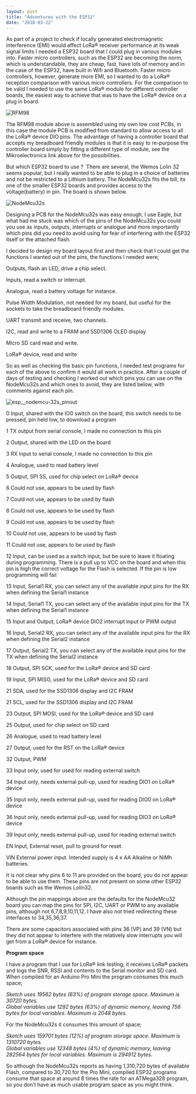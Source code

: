 ```yaml
---
layout: post
title: "Adventures with the ESP32"
date: "2018-03-22"
---
```


As part of a project to check if locally generated electromagnetic interference (EMI) would affect LoRa® receiver performance at its weak signal limits I needed a ESP32 board that I could plug in various modules into. Faster micro controllers, such as the ESP32 are becoming the norm, which is understandable, they are cheap, fast, have lots of memory and in the case of the ESP32, have built in Wifi and Bluetooth. Faster micro controllers, however, generate more EMI, so I wanted to do a LoRa® reception comparison with various micro controllers. For the comparison to be valid I needed to use the same LoRa® module for different controller boards, the easiest way to achieve that was to have the LoRa® device on a plug in board.

![RFM98](/images/RFM98_thumb.jpg "RFM98")

The RFM98 module above is assembled using my own low cost PCBs, in this case the module PCB is modified from standard to allow access to all the LoRa® device DIO pins. The advantage of having a controller board that accepts my breadboard friendly modules is that it is easy to re-purpose the controller board simply by fitting a different type of module, see the Mikroelectronica link above for the possibilities.

But which ESP32 board to use ?  There are several, the Wemos Lolin 32 seems popular, but I really wanted to be able to plug in a choice of batteries and not be restricted to a Lithium battery. The NodeMcu32s fits the bill, its one of the smaller ESP32 boards and provides access to the voltage(battery) in pin. The board is shown below.

![NodeMcu32s](/images/NodeMcu32s_thumb.jpg "NodeMcu32s")

Designing a PCB for the NodeMcu32s was easy enough, I use Eagle, but what had me stuck was which of the pins of the NodeMcu32s you could you use as inputs, outputs, interrupts or analogue and more importantly which pins did you need to avoid using for fear of interfering with the ESP32 itself or the attached flash.

I decided to design my board layout first and then check that I could get the functions I wanted out of the pins, the functions I needed were;

Outputs, flash an LED, drive a chip select.

Inputs, read a switch or interrupt.

Analogue, read a battery voltage for instance.

Pulse Width Modulation, not needed for my board, but useful for the sockets to take the breadboard friendly modules.

UART transmit and receive, two channels.

I2C, read and write to a FRAM and SSD1306 OLED display

Micro SD card read and write.

LoRa® device, read and write

So as well as checking the basic pin functions, I needed test programs for each of the above to confirm it would all work in practice. After a couple of days of testing and checking I worked out which pins you can use on the NodeMcu32s and which ones to avoid, they are listed below, with comments against each pin.

![esp__nodemcu-32s_pinout](/images/esp__nodemcu-32s_pinout_thumb.jpg "esp__nodemcu-32s_pinout")

0 Input, shared with the IO0 switch on the board, this switch needs to be pressed, pin held low, to download a program

1 TX output from serial console, I made no connection to this pin

2 Output, shared with the LED on the board

3 RX input to serial console, I made no connection to this pin

4 Analogue, used to read battery level

5 Output, SPI SS, used for chip select on LoRa® device

6 Could not use, appears to be used by flash

7 Could not use, appears to be used by flash

8 Could not use, appears to be used by flash

9 Could not use, appears to be used by flash

10 Could not use, appears to be used by flash

11 Could not use, appears to be used by flash

12 Input, can be used as a switch input, but be sure to leave it floating during programming. There is a pull up to VCC on the board and when this pin is high the correct voltage for the Flash is selected. If the pin is low programming will fail

13 Input, Serial1 RX, you can select any of the available input pins for the RX when defining the Serial1 instance

14 Input, Serial1 TX, you can select any of the available input pins for the TX when defining the Serial1 instance

15 Input and Output, LoRa® device DIO2 interrupt input or PWM output

16 Input, Serial2 RX, you can select any of the available input pins for the RX when defining the Serial2 instance

17 Output, Serial2 TX, you can select any of the available input pins for the TX when defining the Serial2 instance

18 Output, SPI SCK, used for the LoRa® device and SD card

19 Input, SPI MISO, used for the LoRa® device and SD card

21 SDA, used for the SSD1306 display and I2C FRAM

21 SCL, used for the SSD1306 display and I2C FRAM

23 Output, SPI MOSI, used for the LoRa® device and SD card

25 Output, used for chip select on SD card

26 Analogue, used to read battery level

27 Output, used for the RST on the LoRa® device

32 Output, PWM

33 Input only, used for used for reading external switch

34 Input only, needs external pull-up, used for reading DIO1 on LoRa® device

35 Input only, needs external pull-up, used for reading DIO0 on LoRa® device

36 Input only, needs external pull-up, used for reading DIO3 on LoRa® device

39 Input only, needs external pull-up, used for reading external switch

EN Input, External reset, pull to ground for reset.

VIN External power input. Intended supply is 4 x AA Alkaline or NiMh batteries.

It is not clear why pins 6 to 11 are provided on the board, you do not appear to be able to use them. These pins are not present on some other ESP32 boards such as the Wemos Lolin32.

Although the pin mappings above are the defaults for the NodeMcu32 board you can map the pins for SPI, I2C, UART or PWM to any available pins, although not 6,7,8,9,10,11,12. I have also not tried redirecting these interfaces to 34,35,36,37.

There are some capacitors associated with pins 36 (VP) and 39 (VN) but they did not appear to interfere with the relatively slow interrupts you will get from a LoRa® device for instance.

**Program space**

I have a program that I use for LoRa® link testing, it receives LoRa® packets and logs the SNR, RSSI and contents to the Serial monitor and SD card. When compiled for an Arduino Pro Mini the program consumes this much space;

_Sketch uses 19562 bytes (63%) of program storage space. Maximum is 30720 bytes.  
Global variables use 1292 bytes (63%) of dynamic memory, leaving 756 bytes for local variables. Maximum is 2048 bytes_.

For the NodeMcu32s it consumes this amount of space;

_Sketch uses 159701 bytes (12%) of program storage space. Maximum is 1310720 bytes.  
Global variables use 12348 bytes (4%) of dynamic memory, leaving 282564 bytes for local variables. Maximum is 294912 bytes._

So although the NodeMcu32s reports as having 1,310,720 bytes of available Flash, compared to 30,720 for the Pro Mini, compiled ESP32 programs consume that space at around 8 times the rate for an ATMega328 program, so you don’t have as much usable program space as you might think.
